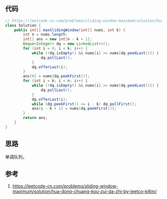 ## 代码

```java
// https://leetcode-cn.com/problems/sliding-window-maximum/solution/hua-dong-chuang-kou-zui-da-zhi-by-leetco-ki6m/
class Solution {
    public int[] maxSlidingWindow(int[] nums, int k) {
        int n = nums.length;
        int[] ans = new int[n - k + 1];
        Deque<Integer> dq = new LinkedList<>();
        for (int i = 0; i < k; i++) {
            while (!dq.isEmpty() && nums[i] >= nums[dq.peekLast()]) {
                dq.pollLast();
            }
            dq.offerLast(i);
        }
        ans[0] = nums[dq.peekFirst()];
        for (int i = k; i < n; i++) {
            while (!dq.isEmpty() && nums[i] >= nums[dq.peekLast()]) {
                dq.pollLast();
            }
            dq.offerLast(i);
            while (dq.peekFirst() <= i - k) dq.pollFirst();
            ans[i - k + 1] = nums[dq.peekFirst()];
        }
        return ans;
    }
}
```

## 思路

单调队列。

## 参考

1. https://leetcode-cn.com/problems/sliding-window-maximum/solution/hua-dong-chuang-kou-zui-da-zhi-by-leetco-ki6m/